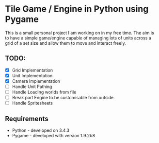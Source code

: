 # Tile Game / Engine in Python using Pygame

This is a small personal project I am working on in my free time. The aim is to
have a simple game/engine capable of managing lots of units across a grid of a set size
and allow them to move and interact freely.

## TODO:
- [x] Grid Implementation
- [x] Unit Implementation
- [x] Camera Implementation
- [ ] Handle Unit Pathing
- [ ] Handle Loading worlds from file
- [ ] Break part Engine to be customisable from outside.
- [ ] Handle Spritesheets

## Requirements
- Python - developed on 3.4.3
- Pygame - developed with version 1.9.2b8
